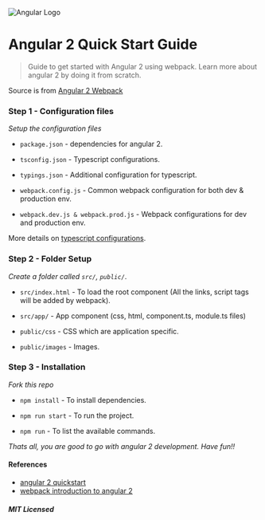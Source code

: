 
![Angular Logo](https://raw.githubusercontent.com/gokulkrishh/angular-2-quick-start/master/public/images/angular.png)

# Angular 2 Quick Start Guide

> Guide to get started with Angular 2 using webpack. Learn more about angular 2 by doing it from scratch.

Source is from [Angular 2 Webpack](https://angular.io/docs/ts/latest/guide/webpack.html)

### Step 1 - Configuration files

*Setup the configuration files*

- ```package.json```      - dependencies for angular 2.

- ```tsconfig.json```     - Typescript configurations.

- ```typings.json```      - Additional configuration for typescript.

- ```webpack.config.js``` - Common webpack configuration for both dev & production env.

- ```webpack.dev.js & webpack.prod.js``` - Webpack configurations for dev and production env.

More details on [typescript configurations](https://angular.io/docs/ts/latest/guide/typescript-configuration.html).

### Step 2 - Folder Setup

*Create a folder called ```src/```, ```public/```*.

- ```src/index.html```    - To load the root component (All the links, script tags will be added by webpack).

- ```src/app/```          - App component (css, html, component.ts, module.ts files)

- ```public/css```    - CSS which are application specific.

- ```public/images``` - Images.

### Step 3 - Installation

*Fork this repo*

- ```npm install```   - To install dependencies.

- ```npm run start``` - To run the project.

- ```npm run```       - To list the available commands.


*Thats all, you are good to go with angular 2 development. Have fun!!*

#### References

- [angular 2 quickstart](https://angular.io/docs/ts/latest/quickstart.html)
- [webpack introduction to angular 2](https://angular.io/docs/ts/latest/guide/webpack.html)


##### MIT Licensed
